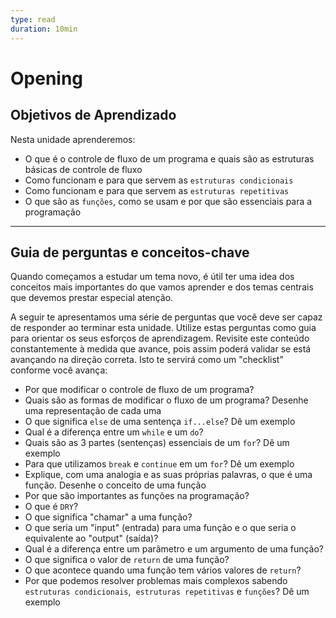 ```yaml
---
type: read
duration: 10min
---
```


# Opening

## Objetivos de Aprendizado

Nesta unidade aprenderemos:

* O que é o controle de fluxo de um programa e quais são as estruturas básicas
  de controle de fluxo
* Como funcionam e para que servem as `estruturas condicionais`
* Como funcionam e para que servem as `estruturas repetitivas`
* O que são as `funções`, como se usam e por que são essenciais para a
  programação

***

## Guia de perguntas e conceitos-chave

Quando começamos a estudar um tema novo, é útil ter uma idea dos conceitos mais
importantes do que vamos aprender e dos temas centrais que devemos prestar
especial atenção.

A seguir te apresentamos uma série de perguntas que você deve ser capaz de
responder ao terminar esta unidade. Utilize estas perguntas como guia para
orientar os seus esforços de aprendizagem. Revisite este conteúdo constantemente
à medida que avance, pois assim poderá validar se está avançando na direção
correta. Isto te servirá como um "checklist" conforme você avança:

* Por que modificar o controle de fluxo de um programa?
* Quais são as formas de modificar o fluxo de um programa? Desenhe uma
  representação de cada uma
* O que significa `else` de uma sentença `if...else`? Dê um exemplo
* Qual é a diferença entre um `while` e um `do`?
* Quais são as 3 partes (sentenças) essenciais de um `for`? Dê um exemplo
* Para que utilizamos `break` e `continue` em um `for`? Dê um exemplo
* Explique, com uma analogia e as suas próprias palavras, o que é uma função.
  Desenhe o conceito de uma função
* Por que são importantes as funções na programação?
* O que é `DRY`?
* O que significa "chamar" a uma função?
* O que seria um "input" (entrada) para uma função e o que seria o equivalente
  ao "output" (saída)?
* Qual é a diferença entre um parâmetro e um argumento de uma função?
* O que significa o valor de `return` de uma função?
* O que acontece quando uma função tem vários valores de `return`?
* Por que podemos resolver problemas mais complexos sabendo `estruturas
  condicionais`,  `estruturas repetitivas` e `funções`? Dê um exemplo
